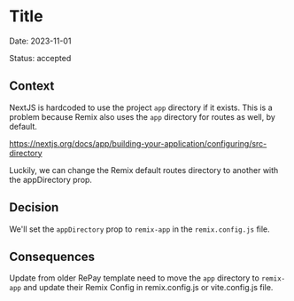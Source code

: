 # Title

Date: 2023-11-01

Status: accepted

## Context

NextJS is hardcoded to use the project `app` directory if it exists. This is a problem because Remix also uses the `app` directory for routes as well, by default.

https://nextjs.org/docs/app/building-your-application/configuring/src-directory

Luckily, we can change the Remix default routes directory to another with the appDirectory prop.

## Decision

We'll set the `appDirectory` prop to `remix-app` in the `remix.config.js` file.

## Consequences

Update from older RePay template need to move the `app` directory to `remix-app` and update their Remix Config in remix.config.js or vite.config.js file.
